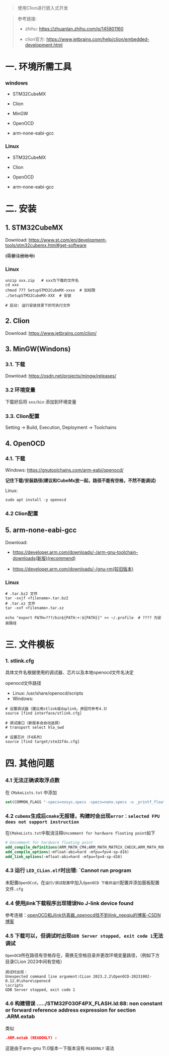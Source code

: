 > 使用Clion进行嵌入式开发

> 参考链接: 
>
> - zhihu: https://zhuanlan.zhihu.com/p/145801160
>
> - clion官方: https://www.jetbrains.com/help/clion/embedded-development.html

# 一. 环境所需工具

### windows

- STM32CubeMX

- Clion

- MinGW

- OpenOCD

- arm-none-eabi-gcc

### Linux

- STM32CubeMX

- Clion

- OpenOCD

- arm-none-eabi-gcc

# 二. 安装

## 1. STM32CubeMX

Download: https://www.st.com/en/development-tools/stm32cubemx.html#get-software

~~(需要注册账号)~~

### Linux

```shell
unzip xxx.zip   # xxx为下载的文件名
cd xxx
chmod 777 SetupSTM32CubeMX-xxxx  # 加权限
./SetupSTM32CubeMX-XXX  # 安装

# 启动: 运行安装目录下的可执行文件
```

## 2. Clion

Download: https://www.jetbrains.com/clion/

## 3. MinGW(Windons)

### 3.1. 下载

Download: https://osdn.net/projects/mingw/releases/ 

### 3.2 环境变量

下载好后将 `xxx/bin` 添加到环境变量

### 3.3. Clion配置

Setting -> Build, Execution, Deployment -> Toolchains

## 4. OpenOCD

### 4.1. 下载

Windows: https://gnutoolchains.com/arm-eabi/openocd/

**记住下载/安装路径(建议和CubeMx放一起，路径不能有空格，不然不能调试)**

Linux: 

```shell
sudo apt install -y openocd
```

### 4.2 Clion配置

## 5. arm-none-eabi-gcc

Download:

- https://developer.arm.com/downloads/-/arm-gnu-toolchain-downloads(新版)(recommend)

- https://developer.arm.com/downloads/-/gnu-rm(较旧版本)

### Linux

```shell
# .tar.bz2 文件
tar -xvjf <filename>.tar.bz2
# .tar.xz 文件
tar -xvf <filename>.tar.xz

echo "export PATH=???/bin${PATH:+:${PATH}}" >> ~/.profile  # ???? 为安装路径
```

# 三. 文件模板

### 1. stlink.cfg

具体文件名根据使用的调试器、芯片以及本地openocd文件名决定

openocd文件路径

- Linux:   /usr/share/openocd/scripts
- Windows: 

```
# 设置调试器（建议用stlink或daplink，原因可参考4.3）
source [find interface/stlink.cfg]

# 调试接口（新版本会自动选择）
# transport select hla_swd

# 设置芯片（F4系列）
source [find target/stm32f4x.cfg] 
```

# 四. 其他问题

### 4.1 无法正确读取浮点数

在 `CMakeLists.txt` 中添加

```cmake
set(COMMON_FLAGS "-specs=nosys.specs -specs=nano.specs -u _printf_float -u _scanf_float")
```

### 4.2  `cubemx`生成后`cmake`无报错，构建时会出现`error：selected FPU does not support instruction`

在`CMakeLists.txt`中取消注释`Uncomment for hardware floating point`如下

```cmake
# Uncomment for hardware floating point
add_compile_definitions(ARM_MATH_CM4;ARM_MATH_MATRIX_CHECK;ARM_MATH_ROUNDING)
add_compile_options(-mfloat-abi=hard -mfpu=fpv4-sp-d16)
add_link_options(-mfloat-abi=hard -mfpu=fpv4-sp-d16)
```

### 4.3 运行 `LED_CLion.elf`时出错: `Cannot run program 

未配置`OpenOCcd`，在`运行/调试配置`中加入`OpenOCD 下载并运行`配置并添加面板配置文件`.cfg`

### 4.4 使用jlink下载程序出现错误No J-link device found

参考连接：[openOCD和Jlink仿真器_openocd找不到jlink_nepqiu的博客-CSDN博客](https://blog.csdn.net/K_O_R_K/article/details/120615059)

### 4.5 下载可以，但调试时出现`GDB Server stopped, exit code 1`无法调试

`OpenOCD`所在路径有空格存在，需换无空格目录并更改环境变量路径，（例如下方目录CLion 2023中间有空格）

```
调试时出现：
Unexpected command line argument:CLion 2023.2.2\OpenOCD-20231002-0.12.0\share\openocd		  
\scripts
GDB Server stopped, exit code 1
```

### 4.6 构建错误 ...../STM32F030F4PX_FLASH.ld:88: non constant or forward reference address expression for section .ARM.extab

类似

```cmake
.ARM.extab (READONLY) :
```

这是由于arm-gnu 11.0版本一下版本没有 `READONLY` 语法
